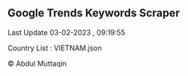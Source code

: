

## Google Trends Keywords Scraper 
 
Last Update 03-02-2023 , 09:19:55

Country List :
VIETNAM.json



© Abdul Muttaqin 
